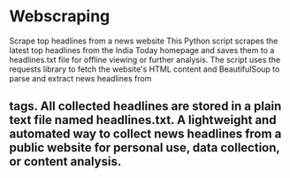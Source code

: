 # Webscraping
 Scrape top headlines from a news website
This Python script scrapes the latest top headlines from the India Today homepage and saves them to a headlines.txt file for offline viewing or further analysis. The script uses the requests library to fetch the website's HTML content and BeautifulSoup to parse and extract news headlines from <h2> tags. All collected headlines are stored in a plain text file named headlines.txt. A lightweight and automated way to collect news headlines from a public website for personal use, data collection, or content analysis.
